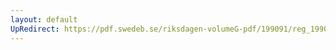 ```yaml
---
layout: default
UpRedirect: https://pdf.swedeb.se/riksdagen-volumeG-pdf/199091/reg_199091/reg_199091_0187.pdf
---
```

